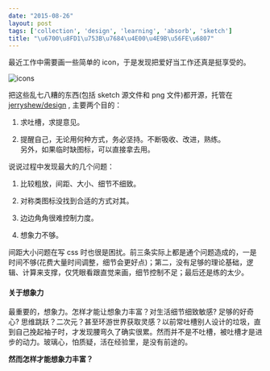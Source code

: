 ```yaml
---
date: "2015-08-26"
layout: post
tags: ['collection', 'design', 'learning', 'absorb', 'sketch']
title: "\u6700\u8FD1\u753B\u7684\u4E00\u4E9B\u56FE\u6807"
---
```


最近工作中需要画一些简单的 icon，于是发现把爱好当工作还真是挺享受的。  

![icons](/images/posts/icons.png)

<!--more-->  

把这些乱七八糟的东西(包括 sketch 源文件和 png 文件)都开源，托管在 [jerryshew/design](https://github.com/jerryshew/design) , 主要两个目的：

1. 求吐槽，求提意见。 

2. 提醒自己，无论用何种方式，务必坚持。不断吸收、改进，熟练。  
另外，如果临时缺图标，可以直接拿去用。

说说过程中发现最大的几个问题：  

1. 比较粗放，间距、大小、细节不细致。  

2. 对称类图标没找到合适的方式对其。  

3. 边边角角很难控制力度。  

4. 想象力不够。  

间距大小问题在写 css 时也很是困扰。前三条实际上都是通个问题造成的，一是时间不够(花费大量时间调整，细节会更好点)；第二，没有足够的理论基础，逻辑、计算来支撑，仅凭眼看跟直觉来画，细节控制不足；最后还是练的太少。  

#### 关于想象力  

最重要的，想象力。怎样才能让想象力丰富？对生活细节细致敏感? 足够的好奇心? 思维跳跃？二次元？甚至环游世界获取灵感？以前常吐槽别人设计的垃圾，直到自己挽起袖子时，才发现腰弯久了确实很累。然而并不是不吐槽，被吐槽才是进步的动力。玻璃心，怕质疑，活在经验里，是没有前途的。

**然而怎样才能想象力丰富？**  

